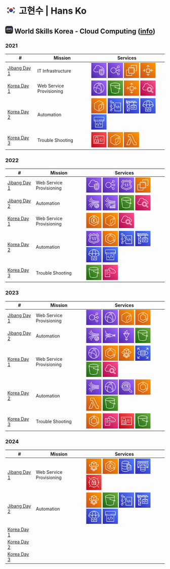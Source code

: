 # <img src="images/korea_flag.png" alt="[KR]" height="24" /> 고현수 | Hans Ko

## <img src="images/aws.svg" alt="[AWS]" height="24" /> World Skills Korea - Cloud Computing ([info](https://meister.hrdkorea.or.kr/sub/3/2/1/20160512110924569100_view.do))

### 2021
| # | Mission | Services |
| ------------- | ------------- | ------------- |
| [Jibang Day 1](https://github.com/AWS-Skills/2021/tree/main/jibang/day1)  | IT Infrastructure | <img src="images/vpc.svg" alt="" height="48" /> <img src="images/elb.svg" alt="" height="48" /> <img src="images/ec2.svg" alt="" height="48" /> <img src="images/asg.svg" alt="" height="48" /> |
| [Korea Day 1](https://github.com/AWS-Skills/2021/tree/main/korea/day1)  | Web Service Provisioning | <img src="images/cloudfront.svg" alt="" height="48" /> <img src="images/s3.svg" alt="" height="48" /> <img src="images/asg.svg" alt="" height="48" /> <img src="images/cloudwatch.svg" alt="" height="48" /> |
| [Korea Day 2](https://github.com/AWS-Skills/2021/tree/main/korea/day2)  | Automation | <img src="images/ecr.svg" alt="" height="48" /> <img src="images/codecommit.svg" alt="" height="48" /> <img src="images/codebuild.svg" alt="" height="48" /> <img src="images/codedeploy.svg" alt="" height="48" /> <img src="images/codepipeline.svg" alt="" height="48" /> |
| [Korea Day 3](https://github.com/AWS-Skills/2021/tree/main/korea/day3)  | Trouble Shooting | <img src="images/iam.svg" alt="" height="48" /> <img src="images/ecr.svg" alt="" height="48" /> <img src="images/lambda.svg" alt="" height="48" />  |

### 2022
| # | Mission | Services |
| ------------- | ------------- | ------------- |
| [Jibang Day 1](https://github.com/AWS-Skills/2022/tree/main/jibang/day1) | Web Service Provisioning | <img src="images/vpc.svg" alt="" height="48" /> <img src="images/elb.svg" alt="" height="48" /> <img src="images/route53.svg" alt="" height="48" /> <img src="images/ec2.svg" alt="" height="48" /> |
| [Jibang Day 2](https://github.com/AWS-Skills/2022/tree/main/jibang/day2) | Automation | <img src="images/kinesisdatastreams.svg" alt="" height="48" /> <img src="images/kinesisdataanalytics.svg" alt="" height="48" /> <img src="images/s3.svg" alt="" height="48" /> <img src="images/cloudwatch.svg" alt="" height="48" /> |
| [Korea Day 1](https://github.com/AWS-Skills/2022/tree/main/korea/day1)  | Web Service Provisioning | <img src="images/eks.svg" alt="" height="48" /> <img src="images/ecr.svg" alt="" height="48" /> <img src="images/cloudwatch.svg" alt="" height="48" /> |
| [Korea Day 2](https://github.com/AWS-Skills/2022/tree/main/korea/day2) | Automation | <img src="images/route53.svg" alt="" height="48" /> <img src="images/ecs.svg" alt="" height="48" /> <img src="images/codecommit.svg" alt="" height="48" /> <img src="images/codebuild.svg" alt="" height="48" /> <img src="images/codedeploy.svg" alt="" height="48" /> <img src="images/codepipeline.svg" alt="" height="48" /> |
| [Korea Day 3](https://github.com/AWS-Skills/2022/tree/main/korea/day3) | Trouble Shooting | <img src="images/s3.svg" alt="" height="48" /> <img src="images/cloudformation.svg" alt="" height="48" /> |

### 2023
| # | Mission | Services |
| ------------- | ------------- | ------------- |
| [Jibang Day 1](https://github.com/AWS-Skills/2023/tree/main/jibang/day1) | Web Service Provisioning | <img src="images/elb.svg" alt="" height="48" /> <img src="images/cloudfront.svg" alt="" height="48" /> <img src="images/ecr.svg" alt="" height="48" /> <img src="images/ecs.svg" alt="" height="48" /> |
| [Jibang Day 2](https://github.com/AWS-Skills/2023/tree/main/jibang/day2) | Automation | <img src="images/kinesisdatastreams.svg" alt="" height="48" /> <img src="images/kinesisfirehose.svg" alt="" height="48" /> <img src="images/glue.svg" alt="" height="48" /> <img src="images/s3.svg" alt="" height="48" /> |
| [Korea Day 1](https://github.com/AWS-Skills/2023/tree/main/korea/day1)  | Web Service Provisioning | <img src="images/cloudfront.svg" alt="" height="48" /> <img src="images/ecs.svg" alt="" height="48" /> <img src="images/fargate.svg" alt="" height="48" /> <img src="images/rds.svg" alt="" height="48" /> <img src="images/s3.svg" alt="" height="48" /> <img src="images/cloudwatch.svg" alt="" height="48" /> |
| [Korea Day 2](https://github.com/AWS-Skills/2023/tree/main/korea/day2) | Automation | <img src="images/kinesis.svg" alt="" height="48" /> <img src="images/cloudfront.svg" alt="" height="48" /> <img src="images/athena.svg" alt="" height="48" /> <img src="images/ecs.svg" alt="" height="48" /> <img src="images/lambda.svg" alt="" height="48" /> <img src="images/s3.svg" alt="" height="48" /> |
| [Korea Day 3](https://github.com/AWS-Skills/2023/tree/main/korea/day3) | Trouble Shooting | <img src="images/ecs.svg" alt="" height="48" /> <img src="images/cloudformation.svg" alt="" height="48" /> <img src="images/iam.svg" alt="" height="48" /> <img src="images/s3.svg" alt="" height="48" /> |
 
### 2024
| # | Mission | Services |
| ------------- | ------------- | ------------- |
| [Jibang Day 1](https://github.com/AWS-Skills/2024/tree/main/jibang/day1) | Web Service Provisioning | <img src="images/fargate.svg" alt="" height="48" /> <img src="images/eks.svg" alt="" height="48" /> <img src="images/documentdb.svg" alt="" height="48" /> <img src="images/elasticache.svg" alt="" height="48" /> <img src="images/secretsmanager.svg" alt="" height="48" /> |
| [Jibang Day 2](https://github.com/AWS-Skills/2024/tree/main/jibang/day2) | Automation | <img src="images/fargate.svg" alt="" height="48" /> <img src="images/s3.svg" alt="" height="48" /> <img src="images/codecommit.svg" alt="" height="48" /> <img src="images/codebuild.svg" alt="" height="48" /> <img src="images/codedeploy.svg" alt="" height="48" /> <img src="images/codepipeline.svg" alt="" height="48" /> |
| [Korea Day 1](https://github.com/AWS-Skills/2024/tree/main/korea/day1) | | |
| [Korea Day 2](https://github.com/AWS-Skills/2024/tree/main/korea/day2) | | |
| [Korea Day 3](https://github.com/AWS-Skills/2024/tree/main/korea/day3) | | |
